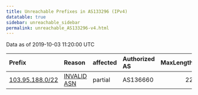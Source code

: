 ```yaml
---
title: Unreachable Prefixes in AS133296 (IPv4)
datatable: true
sidebar: unreachable_sidebar
permalink: unreachable_AS133296-v4.html
---
```


Data as of 2019-10-03 11:20:00 UTC


<div class="datatable-begin"></div>

| Prefix                                                   | Reason                                                                                                  | affected   | Authorized AS   |   MaxLength | Anchor                                       |   unreachable /24s |
|:---------------------------------------------------------|:--------------------------------------------------------------------------------------------------------|:-----------|:----------------|------------:|:---------------------------------------------|-------------------:|
| [103.95.188.0/22](https://stat.ripe.net/103.95.188.0/22) | [INVALID ASN](https://rpki-validator.ripe.net/announcement-preview?asn=AS133296&prefix=103.95.188.0/22) | partial    | AS136660        |          22 | [APNIC](unreachable_APNIC_RPKI_Root-v4.html) |                  4 |

<div class="datatable-end"></div>